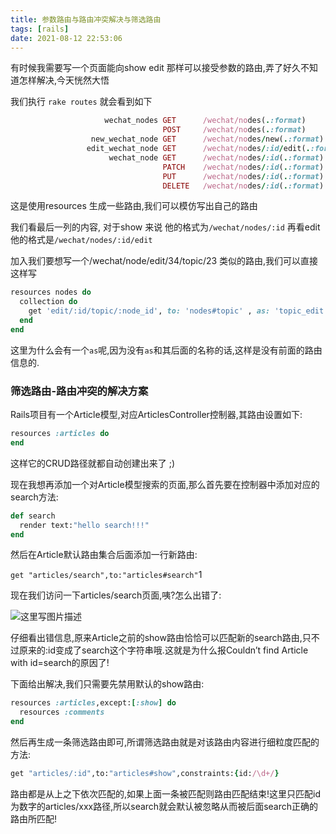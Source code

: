 ```yaml
---
title: 参数路由与路由冲突解决与筛选路由
tags: [rails]
date: 2021-08-12 22:53:06
---
```


有时候我需要写一个页面能向show edit 那样可以接受参数的路由,弄了好久不知道怎样解决,今天恍然大悟

我们执行 `rake routes` 就会看到如下

```ruby
                     wechat_nodes GET      /wechat/nodes(.:format)                                  wechat/nodes#index
                                  POST     /wechat/nodes(.:format)                                  wechat/nodes#create
                  new_wechat_node GET      /wechat/nodes/new(.:format)                              wechat/nodes#new
                 edit_wechat_node GET      /wechat/nodes/:id/edit(.:format)                         wechat/nodes#edit
                      wechat_node GET      /wechat/nodes/:id(.:format)                              wechat/nodes#show
                                  PATCH    /wechat/nodes/:id(.:format)                              wechat/nodes#update
                                  PUT      /wechat/nodes/:id(.:format)                              wechat/nodes#update
                                  DELETE   /wechat/nodes/:id(.:format)                              wechat/nodes#destroy

```

这是使用resources 生成一些路由,我们可以模仿写出自己的路由

我们看最后一列的内容,  对于show 来说 他的格式为`/wechat/nodes/:id` 再看edit 他的格式是`/wechat/nodes/:id/edit` 

加入我们要想写一个/wechat/node/edit/34/topic/23 类似的路由,我们可以直接这样写

```ruby
resources nodes do 
  collection do 
    get 'edit/:id/topic/:node_id', to: 'nodes#topic' , as: 'topic_edit'
  end
end
```

这里为什么会有一个`as`呢,因为没有`as`和其后面的名称的话,这样是没有前面的路由信息的.

### 筛选路由-路由冲突的解决方案

Rails项目有一个Article模型,对应ArticlesController控制器,其路由设置如下:

```ruby
resources :articles do
end
```

这样它的CRUD路径就都自动创建出来了 ;)

现在我想再添加一个对Article模型搜索的页面,那么首先要在控制器中添加对应的search方法:

```ruby
def search   
  render text:"hello search!!!"
end
```

然后在Article默认路由集合后面添加一行新路由:

`get "articles/search",to:"articles#search"`1

现在我们访问一下articles/search页面,咦?怎么出错了:

![这里写图片描述](http://img.blog.csdn.net/20170310112802687?watermark/2/text/aHR0cDovL2Jsb2cuY3Nkbi5uZXQvbXlkbw==/font/5a6L5L2T/fontsize/400/fill/I0JBQkFCMA==/dissolve/70/gravity/SouthEast)

仔细看出错信息,原来Article之前的show路由恰恰可以匹配新的search路由,只不过原来的:id变成了search这个字符串哦.这就是为什么报Couldn’t find Article with id=search的原因了!

下面给出解决,我们只需要先禁用默认的show路由:

```ruby
resources :articles,except:[:show] do    
  resources :comments
end
```

然后再生成一条筛选路由即可,所谓筛选路由就是对该路由内容进行细粒度匹配的方法:

```ruby
get "articles/:id",to:"articles#show",constraints:{id:/\d+/}
```

路由都是从上之下依次匹配的,如果上面一条被匹配则路由匹配结束!这里只匹配id为数字的articles/xxx路径,所以search就会默认被忽略从而被后面search正确的路由所匹配!